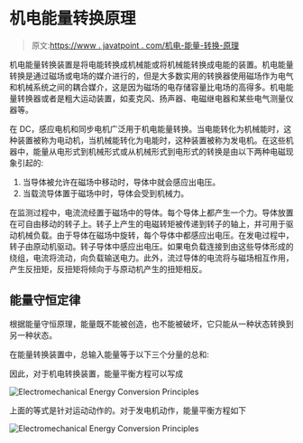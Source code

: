 # 机电能量转换原理

> 原文:[https://www . javatpoint . com/机电-能量-转换-原理](https://www.javatpoint.com/electromechanical-energy-conversion-principles)

机电能量转换装置是将电能转换成机械能或将机械能转换成电能的装置。机电能量转换是通过磁场或电场的媒介进行的，但是大多数实用的转换器使用磁场作为电气和机械系统之间的耦合媒介，这是因为磁场的电存储容量比电场的高得多。机电能量转换器或者是粗大运动装置，如麦克风、扬声器、电磁继电器和某些电气测量仪器等。

在 DC，感应电机和同步电机广泛用于机电能量转换。当电能转化为机械能时，这种装置被称为电动机，当机械能转化为电能时，这种装置被称为发电机。在这些机器中，能量从电形式到机械形式或从机械形式到电形式的转换是由以下两种电磁现象引起的:

1.  当导体被允许在磁场中移动时，导体中就会感应出电压。
2.  当载流导体置于磁场中时，导体会受到机械力。

在监测过程中，电流流经置于磁场中的导体。每个导体上都产生一个力。导体放置在可自由移动的转子上。转子上产生的电磁转矩被传递到转子的轴上，并可用于驱动机械负载。由于导体在磁场中旋转，每个导体中都感应出电压。在发电过程中，转子由原动机驱动。转子导体中感应出电压。如果电负载连接到由这些导体形成的绕组，电流将流动，向负载输送电力。此外，流过导体的电流将与磁场相互作用，产生反扭矩，反扭矩将倾向于与原动机产生的扭矩相反。

## 能量守恒定律

根据能量守恒原理，能量既不能被创造，也不能被破坏，它只能从一种状态转换到另一种状态。

在能量转换装置中，总输入能量等于以下三个分量的总和:

因此，对于机电转换装置，能量平衡方程可以写成

![Electromechanical Energy Conversion Principles](../Images/e34dfbab9ba941a42becbbf8c2bc51e9.png)

上面的等式是针对运动动作的。对于发电机动作，能量平衡方程如下

![Electromechanical Energy Conversion Principles](../Images/641c392b276ab8bae5ae92c85445a36b.png)